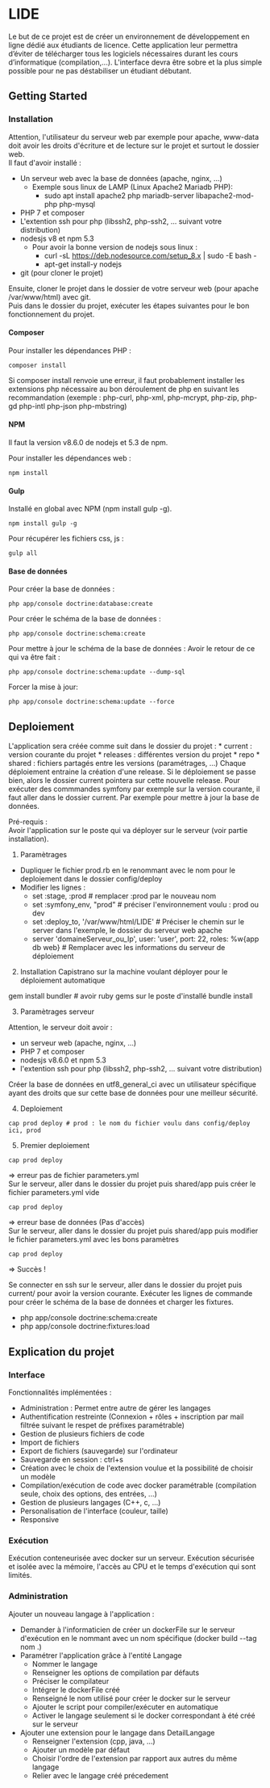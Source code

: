 # LIDE

Le but de ce projet est de créer un environnement de développement en ligne dédié aux étudiants de licence. 
Cette application leur permettra d’éviter de télécharger tous les logiciels nécessaires durant les cours d’informatique (compilation,...). 
L'interface devra être sobre et la plus simple possible pour ne pas déstabiliser un étudiant débutant.

## Getting Started

### Installation

Attention, l'utilisateur du serveur web par exemple pour apache, www-data doit avoir les droits d'écriture et de lecture sur le projet et surtout le dossier web.  
Il faut d'avoir installé :
 * Un serveur web avec la base de données (apache, nginx, ...)
    * Exemple sous linux de LAMP (Linux Apache2 Mariadb PHP):
        * sudo apt install apache2 php mariadb-server libapache2-mod-php php-mysql
 * PHP 7 et composer
 * L'extention ssh pour php (libssh2, php-ssh2, ... suivant votre distribution)
 * nodesjs v8 et npm 5.3 
    * Pour avoir la bonne version de nodejs sous linux :
        * curl -sL https://deb.nodesource.com/setup_8.x | sudo -E bash -
        * apt-get install-y nodejs
 * git (pour cloner le projet)
  
Ensuite, cloner le projet dans le dossier de votre serveur web (pour apache /var/www/html) avec git.  
Puis dans le dossier du projet, exécuter les étapes suivantes pour le bon fonctionnement du projet.

#### Composer

Pour installer les dépendances PHP :
```
composer install
```
Si composer install renvoie une erreur, il faut probablement installer les extensions php nécessaire au bon déroulement de php en suivant les recommandation (exemple : php-curl, php-xml, php-mcrypt, php-zip, php-gd php-intl php-json php-mbstring)

#### NPM

Il faut la version v8.6.0 de nodejs et 5.3 de npm.

Pour installer les dépendances web :
```
npm install
```

#### Gulp

Installé en global avec NPM (npm install gulp -g).
```
npm install gulp -g
```

Pour récupérer les fichiers css, js :
```
gulp all
```

#### Base de données

Pour créer la base de données :
```
php app/console doctrine:database:create
```

Pour créer le schéma de la base de données :
```
php app/console doctrine:schema:create
```

Pour mettre à jour le schéma de la base de données :
Avoir le retour de ce qui va être fait :
```
php app/console doctrine:schema:update --dump-sql
```
Forcer la mise à jour:
```
php app/console doctrine:schema:update --force
```

## Deploiement

L'application sera créée comme suit dans le dossier du projet :
    * current : version courante du projet
    * releases : différentes version du projet
    * repo
    * shared : fichiers partagés entre les versions (paramétrages, ...)
Chaque déploiement entraine la création d'une release. Si le déploiement se passe bien, alors le dossier current pointera sur cette nouvelle release.
Pour exécuter des commmandes symfony par exemple sur la version courante, il faut aller dans le dossier current. Par exemple pour mettre à jour la base de données.
  
Pré-requis :  
Avoir l'application sur le poste qui va déployer sur le serveur (voir partie installation).

1) Paramètrages 

 - Dupliquer le fichier prod.rb en le renommant avec le nom pour le deploiement dans le dossier config/deploy
 - Modifier les lignes :
    * set :stage, :prod # remplacer :prod par le nouveau nom
    * set :symfony_env, "prod" # préciser l'environnement voulu : prod ou dev
    * set :deploy_to, '/var/www/html/LIDE' # Préciser le chemin sur le server dans l'exemple, le dossier du serveur web apache
    * server 'domaineServeur_ou_Ip', user: 'user', port: 22, roles: %w{app db web} # Remplacer avec les informations du serveur de déploiement

2) Installation Capistrano sur la machine voulant déployer pour le déploiement automatique

gem install bundler # avoir ruby gems sur le poste d'installé
bundle install

3) Paramètrages serveur

Attention, le serveur doit avoir :
 * un serveur web (apache, nginx, ...)
 * PHP 7 et composer
 * nodesjs v8.6.0 et npm 5.3
 * l'extention ssh pour php (libssh2, php-ssh2, ... suivant votre distribution)

Créer la base de données en utf8_general_ci avec un utilisateur spécifique ayant des droits que sur cette base de données pour une meilleur sécurité.

4) Deploiement
```
cap prod deploy # prod : le nom du fichier voulu dans config/deploy ici, prod
```
5) Premier deploiement
```
cap prod deploy  
```
=> erreur pas de fichier parameters.yml  
Sur le serveur, aller dans le dossier du projet puis shared/app puis créer le fichier parameters.yml vide
```
cap prod deploy  
```
=> erreur base de données (Pas d'accès)  
Sur le serveur, aller dans le dossier du projet puis shared/app puis modifier le fichier parameters.yml avec les bons paramètres
```
cap prod deploy  
```
=> Succès !

Se connecter en ssh sur le serveur, aller dans le dossier du projet puis current/ pour avoir la version courante.
Exécuter les lignes de commande pour créer le schéma de la base de données et charger les fixtures.
 * php app/console doctrine:schema:create
 * php app/console doctrine:fixtures:load

## Explication du projet

### Interface

Fonctionnalités implémentées :
 * Administration : Permet entre autre de gérer les langages
 * Authentification restreinte (Connexion + rôles + inscription par mail filtrée suivant le respet de préfixes paramétrable)
 * Gestion de plusieurs fichiers de code
 * Import de fichiers
 * Export de fichiers (sauvegarde) sur l'ordinateur
 * Sauvegarde en session : ctrl+s
 * Création avec le choix de l'extension voulue et la possibilité de choisir un modèle
 * Compilation/exécution de code avec docker paramétrable (compilation seule, choix des options, des entrées, ...)
 * Gestion de plusieurs langages (C++, c, ...)
 * Personalisation de l'interface (couleur, taille)
 * Responsive

### Exécution

Exécution conteneurisée avec docker sur un serveur. 
Exécution sécurisée et isolée avec la mémoire, l'accès au CPU et le temps d'exécution qui sont limités.

### Administration

Ajouter un nouveau langage à l'application :
 * Demander à l'informaticien de créer un dockerFile sur le serveur d'exécution en le nommant avec un nom spécifique (docker build --tag nom .)
 * Paramétrer l'application grâce à l'entité Langage
    * Nommer le langage
    * Renseigner les options de compilation par défauts
    * Préciser le compilateur
    * Intégrer le dockerFile créé
    * Renseigné le nom utilisé pour créer le docker sur le serveur
    * Ajouter le script pour compiler/exécuter en automatique
    * Activer le langage seulement si le docker correspondant à été créé sur le serveur
 * Ajouter une extension pour le langage dans DetailLangage
    * Renseigner l'extension (cpp, java, ...)
    * Ajouter un modèle par défaut
    * Choisir l'ordre de l'extension par rapport aux autres du même langage
    * Relier avec le langage créé précedement